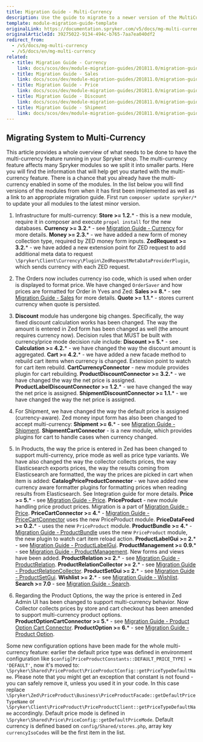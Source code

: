 ```yaml
---
title: Migration Guide - Multi-Currency
description: Use the guide to migrate to a newer version of the MultiCurrency module.
template: module-migration-guide-template
originalLink: https://documentation.spryker.com/v5/docs/mg-multi-currency
originalArticleId: 39275022-9134-494c-b765-7aa7ea040df2
redirect_from:
  - /v5/docs/mg-multi-currency
  - /v5/docs/en/mg-multi-currency
related:
  - title: Migration Guide - Currency
    link: docs/scos/dev/module-migration-guides/201811.0/migration-guide-currency.html
  - title: Migration Guide - Sales
    link: docs/scos/dev/module-migration-guides/201811.0/migration-guide-sales.html
  - title: Migration Guide - Price
    link: docs/scos/dev/module-migration-guides/201811.0/migration-guide-price.html
  - title: Migration Guide - Discount
    link: docs/scos/dev/module-migration-guides/201811.0/migration-guide-discount.html
  - title: Migration Guide - Shipment
    link: docs/scos/dev/module-migration-guides/201811.0/migration-guide-shipment.html
---
```


## Migrating System to Multi-Currency
This article provides a whole overview of what needs to be done to have the multi-currency feature running in your Spryker shop. The multi-currency feature affects many Spryker modules so we split it into smaller parts. Here you will find the information that will help get you started with the multi-currency feature.
There is a chance that you already have the multi-currency enabled in some of the modules. In the list below you will find versions of the modules from when it has first been implemented as well as a link to an appropriate migration guide.
First run `composer update spryker/*` to update your all modules to the latest minor version.

1. Infrastructure for multi-currency:
**Store >= 1.2.*** - this is a new module, require it in composer and execute `propel install` for the new databases.
**Currency >= 3.2.*** - see [Migration Guide - Currency](/docs/scos/dev/module-migration-guides/{{page.version}}/migration-guide-currency.html) for more details.
**Money >= 2.3.*** - we have added a new form of money collection type, required by ZED money form inputs.
**ZedRequest >= 3.2.*** - we have added a new extension point for ZED request to add additional meta data to request `\Spryker\Client\Currency\Plugin\ZedRequestMetaDataProviderPlugin`, which sends currency with each ZED request.

2. The Orders now includes currency iso code, which is used when order is displayed to format price. We have changed `OrderSaver` and how prices are formatted for Order in Yves and Zed:
**Sales >= 8.*** - see [Migration Guide - Sales](/docs/scos/dev/module-migration-guides/{{page.version}}/migration-guide-sales.html) for more details.
**Quote >= 1.1.*** - stores current currency when quote is persisted.

3. **Discount** module has undergone big changes. Specifically, the way fixed discount calculation works has been changed. The way the amount is entered in Zed form has been changed as well (the amount requires currency now). Decision rules that MUST be built with currency/price mode decision rule include:
**Discount >= 5.*** - see .
**Calculation >= 4.2.*** - we have changed the way the discount amount is aggregated.
**Cart >= 4.2.*** - we have added a new facade method to rebuild cart items when currency is changed. Extension point to watch for cart item rebuild.
**CartCurrencyConnector** - new module provides plugin for cart rebuilding. <!-- See [Currency configuration](https://documentation.spryker.com/v5/docs/en/currency) for more details.-->
**ProductDiscountConnector >= 3.2.*** - we have changed the way the net price is assigned.
**ProductLabelDiscountConnector >= 1.2.*** - we have changed the way the net price is assigned.
**ShipmentDiscountConnector >= 1.1.*** - we have changed the way the net price is assigned.

4. For Shipment, we have changed the way the default price is assigned (currency-aware). Zed money input form has also been changed to accept multi-currency:
**Shipment >= 6.*** - see [Migration Guide - Shipment](/docs/scos/dev/module-migration-guides/{{page.version}}/migration-guide-shipment.html).
**ShipmentCartConnector** - is a new module, which provides plugins for cart to handle cases when currency changed. <!-- add a link See Integration guide for more details.-->

5. In Products, the way the price is entered in Zed has been changed to support multi-currency, price mode as well as price type variants. We have also changed the way the collector collects prices, the way Elasticsearch exports prices, the way the results coming from Elasticsearch are formatted, the way the prices are picked in cart when item is added:
 **CatalogPriceProductConnector** - we have added new currency aware formatter plugins for formatting prices when reading results from Elasticsearch. See Integration guide for more details.
**Price >= 5.*** - see [Migration Guide - Price](/docs/scos/dev/module-migration-guides/{{page.version}}/migration-guide-price.html).
**PriceProduct** - new module handling price product prices. Migration is a part of [Migration Guide - Price](/docs/scos/dev/module-migration-guides/{{page.version}}/migration-guide-price.html).
**PriceCartConnector >= 4.*** -  [Migration Guide - PriceCartConnector](/docs/scos/dev/module-migration-guides/{{page.version}}/migration-guide-pricecartconnector.html) uses the new PriceProduct module.
**PriceDataFeed >= 0.2.*** - uses the new `PriceProduct` module.
**ProductBundle >= 4.*** - [Migration Guide - ProductBundle](/docs/scos/dev/module-migration-guides/{{page.version}}/migration-guide-productbundle.html) uses the new `PriceProduct` module, the new plugin to watch cart item reload action.
**ProductLabelGui >= 2.*** - see [Migration Guide - ProductLabelGui](/docs/scos/dev/module-migration-guides/{{page.version}}/migration-guide-productlabelgui.html).
**ProductManagement >= 0.9.*** - see [Migration Guide - ProductManagement](/docs/scos/dev/module-migration-guides/{{page.version}}/migration-guide-productmanagement.html). New forms and views have been added.
**ProductRelation >= 2.*** - see [Migration Guide - ProductRelation](https://documentation.spryker.com/v5/docs/en/mg-product-relation).
**ProductRelationCollector >= 2.*** - see [Migration Guide - ProductRelationCollector](https://documentation.spryker.com/v5/docs/en/mg-product-relation-collector).
**ProductSetGui >= 2.*** - see [Migration Guide - ProductSetGui](/docs/scos/dev/module-migration-guides/{{page.version}}/migration-guide-productsetgui.html).
**Wishlist >= 2.*** - see [Migration Guide - Wishlist](/docs/scos/dev/module-migration-guides/{{page.version}}/migration-guide-wishlist.html).
**Search >= 7.0** - see [Migration Guide - Search](/docs/scos/dev/module-migration-guides/{{page.version}}/migration-guide-search.html).

6. Regarding the Product Options, the way the price is entered in Zed Admin UI has been changed to support multi-currency behavior. Now Collector collects prices by store and cart checkout has been amended to support multi-currency product options.
**ProductOptionCartConnector >= 5.*** - see [Migration Guide - Product Option Cart Connector](/docs/scos/dev/module-migration-guides/{{page.version}}/migration-guide-productoptioncartconnector.html).
**ProductOption >= 6.*** - see [Migration Guide - Product Option](/docs/scos/dev/module-migration-guides/{{page.version}}/migration-guide-productoption.html).

Some new configuration options have been made for the whole multi-currency feature: earlier the default price type was defined in environment configuration like `$config[PriceProductConstants::DEFAULT_PRICE_TYPE] = 'DEFAULT'`, now it's moved to: `\Spryker\Shared\PriceProduct\PriceProductConfig::getPriceTypeDefaultName`. Please note that you might get an exception that constant is not found - you can safely remove it, unless you used it in your code. In this case replace `\Spryker\Zed\PriceProduct\Business\PriceProductFacade::getDefaultPriceTypeName` or `\Spryker\Client\PriceProduct\PriceProductClient::getPriceTypeDefaultName` accordingly. Default price mode is defined in `\Spryker\Shared\Price\PriceConfig::getDefaultPriceMode`. Default currency is defined based on `config/Shared/stores.php`, array key `currencyIsoCodes` will be the first item in the list.

